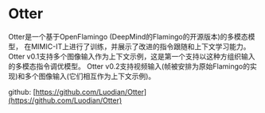 # Otter

Otter是一个基于OpenFlamingo (DeepMind的Flamingo的开源版本)的多模态模型，
在MIMIC-IT上进行了训练，并展示了改进的指令跟随和上下文学习能力。
Otter v0.1支持多个图像输入作为上下文示例，这是第一个支持以这种方组织输入的多模态指令调优模型。
Otter v0.2支持视频输入(帧被安排为原始Flamingo的实现)和多个图像输入(它们相互作为上下文示例)。

github: [https://github.com/Luodian/Otter](https://github.com/Luodian/Otter)